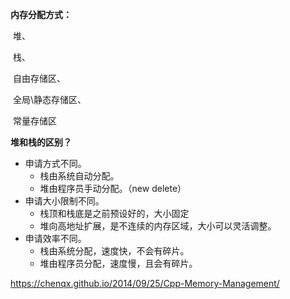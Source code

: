 **内存分配方式：**

​			堆、

​			栈、

​			自由存储区、

​			全局\静态存储区、

​			常量存储区



**堆和栈的区别？**

- 申请方式不同。
  - 栈由系统自动分配。
  - 堆由程序员手动分配。（new delete）
- 申请大小限制不同。
  - 栈顶和栈底是之前预设好的，大小固定
  - 堆向高地址扩展，是不连续的内存区域，大小可以灵活调整。
- 申请效率不同。
  - 栈由系统分配，速度快，不会有碎片。
  - 堆由程序员分配，速度慢，且会有碎片。



https://chenqx.github.io/2014/09/25/Cpp-Memory-Management/